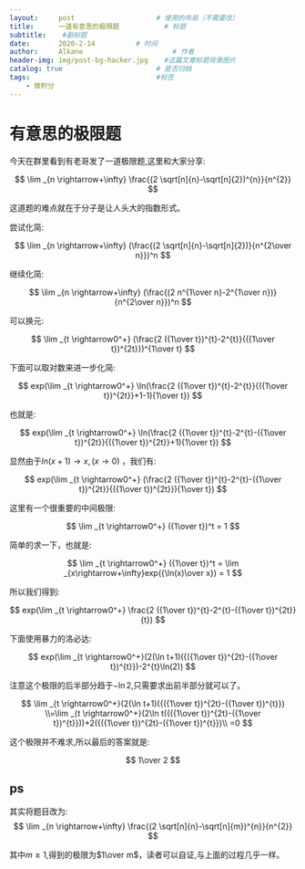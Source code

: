 ```yaml
---
layout:     post                    # 使用的布局（不需要改）
title:      一道有意思的极限题           # 标题 
subtitle:    #副标题
date:       2020-2-14          # 时间
author:     Alkane                      # 作者
header-img: img/post-bg-hacker.jpg    #这篇文章标题背景图片
catalog: true                       # 是否归档
tags:                               #标签
    - 微积分
---
```


# 有意思的极限题

今天在群里看到有老哥发了一道极限题,这里和大家分享:



$$
\lim _{n \rightarrow+\infty} \frac{(2 \sqrt[n]{n}-\sqrt[n]{2})^{n}}{n^{2}}
$$



这道题的难点就在于分子是让人头大的指数形式。





尝试化简:

$$
\lim _{n \rightarrow+\infty} (\frac{(2 \sqrt[n]{n}-\sqrt[n]{2})}{n^{2\over n}})^n
$$


继续化简:

$$
\lim _{n \rightarrow+\infty} (\frac{(2 n^{1\over n}-2^{1\over n})}{n^{2\over n}})^n
$$


可以换元:

$$
\lim _{t \rightarrow0^+} (\frac{2 ({1\over t})^{t}-2^{t}}{({1\over t})^{2t}})^{1\over t}
$$


下面可以取对数来进一步化简:

$$
exp(\lim _{t \rightarrow0^+} \ln(\frac{2 ({1\over t})^{t}-2^{t}}{({1\over t})^{2t}}+1-1){1\over t})
$$


也就是:

$$
exp(\lim _{t \rightarrow0^+} \ln(\frac{2 ({1\over t})^{t}-2^{t}-({1\over t})^{2t}}{({1\over t})^{2t}}+1){1\over t})
$$


显然由于$ln(x+1)\rightarrow x,(x\rightarrow0)$ ，我们有:

$$
exp(\lim _{t \rightarrow0^+} (\frac{2 ({1\over t})^{t}-2^{t}-({1\over t})^{2t}}{({1\over t})^{2t}}){1\over t})
$$


这里有一个很重要的中间极限:



$$
\lim _{t \rightarrow0^+} ({1\over t})^t = 1
$$


简单的求一下，也就是:



$$
\lim _{t \rightarrow0^+} ({1\over t})^t = \lim _{x\rightarrow+\infty}exp({\ln(x)\over x}) = 1
$$


所以我们得到:



$$
exp(\lim _{t \rightarrow0^+} \frac{2 ({1\over t})^{t}-2^{t}-({1\over t})^{2t}}{t})
$$


下面使用暴力的洛必达:



$$
exp(\lim _{t \rightarrow0^+}(2(\ln t+1)({({1\over t})^{2t}-({1\over t})^{t}})-2^{t}\ln(2))
$$


注意这个极限的后半部分趋于$-\ln2$,只需要求出前半部分就可以了。



$$
\lim _{t \rightarrow0^+}(2(\ln t+1)({({1\over t})^{2t}-({1\over t})^{t}})
\\=\lim _{t \rightarrow0^+}(2\ln t({({1\over t})^{2t}-({1\over t})^{t}}))+2({({1\over t})^{2t}-({1\over t})^{t}})\\
=0
$$


这个极限并不难求,所以最后的答案就是:



$$
1\over 2
$$

## ps

其实将题目改为:
$$
\lim _{n \rightarrow+\infty} \frac{(2 \sqrt[n]{n}-\sqrt[n]{m})^{n}}{n^{2}}
$$


其中$m\ge 1$,得到的极限为$1\over m$，读者可以自证,与上面的过程几乎一样。